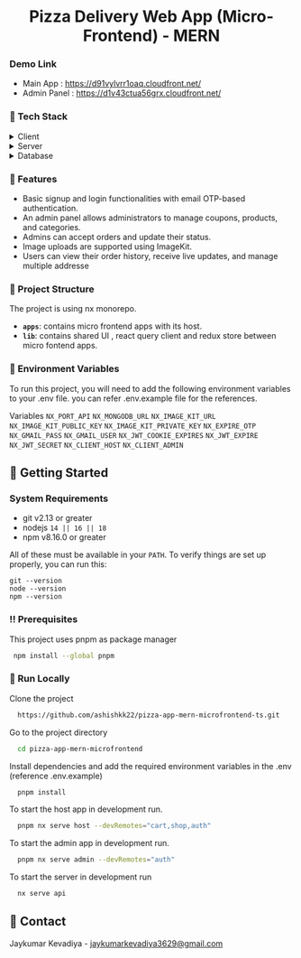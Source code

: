 <div align="center">
  <h1>Pizza Delivery Web App (Micro-Frontend) - MERN</h1>
</div>

### Demo Link

- Main App : https://d91vylvrr1oaq.cloudfront.net/
- Admin Panel : https://d1v43ctua56grx.cloudfront.net/



<!-- TechStack -->

### :space_invader: Tech Stack

<details>
  <summary>Client</summary>
  <ul>
    <li><a href="https://www.typescriptlang.org/">Typescript</a></li>
    <li><a href="https://reactjs.org/">React.js</a></li>
    <li><a href="https://mantine.dev/">Mantine UI</a></li>
    <li><a href="https://redux-toolkit.js.org/">Redux Toolkit</a></li>
    <li><a href="https://tanstack.com/query/v3/">React Query</a></li>
  </ul>
</details>

<details>
  <summary>Server</summary>
  <ul>
    <li><a href="https://expressjs.com/">Express</a></li>
    <li><a href="https://nodemailer.com/about/">Node Mailer</a></li>
  </ul>
</details>

<details>
<summary>Database</summary>
  <ul>
    <li><a href="https://www.mongodb.com/">MongoDB</a></li>
  </ul>
</details>

### :dart: Features

- Basic signup and login functionalities with email OTP-based authentication.
- An admin panel allows administrators to manage coupons, products, and categories.
- Admins can accept orders and update their status.
- Image uploads are supported using ImageKit.
- Users can view their order history, receive live updates, and manage multiple addresse

### 📁 Project Structure

The project is using nx monorepo.

- **`apps`**: contains micro frontend apps with its host.
- **`lib`**: contains shared UI , react query client and redux store between micro fontend apps.


<!-- Env Variables -->

### :key: Environment Variables

To run this project, you will need to add the following environment variables to your .env file. you can refer .env.example file for the references.

Variables
`NX_PORT_API`
`NX_MONGODB_URL`
`NX_IMAGE_KIT_URL`
`NX_IMAGE_KIT_PUBLIC_KEY`
`NX_IMAGE_KIT_PRIVATE_KEY`
`NX_EXPIRE_OTP`
`NX_GMAIL_PASS`
`NX_GMAIL_USER`
`NX_JWT_COOKIE_EXPIRES`
`NX_JWT_EXPIRE`
`NX_JWT_SECRET`
`NX_CLIENT_HOST`
`NX_CLIENT_ADMIN`

<!-- Getting Started -->

## :toolbox: Getting Started

### System Requirements

- git v2.13 or greater
- nodejs `14 || 16 || 18`
- npm v8.16.0 or greater

All of these must be available in your `PATH`. To verify things are set up
properly, you can run this:

```shell
git --version
node --version
npm --version
```

<!-- Prerequisites -->

### :bangbang: Prerequisites

This project uses pnpm as package manager

```bash
 npm install --global pnpm
```

<!-- Run Locally -->

### :running: Run Locally

Clone the project

```bash
  https://github.com/ashishkk22/pizza-app-mern-microfrontend-ts.git
```

Go to the project directory

```bash
  cd pizza-app-mern-microfrontend
```

Install dependencies and add the required environment variables in the .env (reference .env.example)

```bash
  pnpm install
```

To start the host app in development run.

```bash
  pnpm nx serve host --devRemotes="cart,shop,auth"
```

To start the admin app in development run.

```bash
  pnpm nx serve admin --devRemotes="auth"
```

To start the server in development run

```bash
  nx serve api
```

<!-- Contact -->

## :handshake: Contact

Jaykumar Kevadiya - jaykumarkevadiya3629@gmail.com
